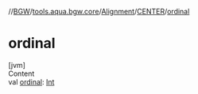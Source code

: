//[BGW](../../../../index.md)/[tools.aqua.bgw.core](../../index.md)/[Alignment](../index.md)/[CENTER](index.md)/[ordinal](ordinal.md)



# ordinal  
[jvm]  
Content  
val [ordinal](ordinal.md): [Int](https://kotlinlang.org/api/latest/jvm/stdlib/kotlin/-int/index.html)  



